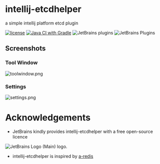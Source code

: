 # intellij-etcdhelper

a simple intellij platform etcd plugin

[![license](https://github.com/tsonglew/intellij-etcdhelper/actions/workflows/license.yml/badge.svg)](https://github.com/tsonglew/intellij-etcdhelper/actions/workflows/license.yml)
[![Java CI with Gradle](https://github.com/tsonglew/intellij-etcdhelper/actions/workflows/gradle.yml/badge.svg)](https://github.com/tsonglew/intellij-etcdhelper/actions/workflows/gradle.yml)
![JetBrains plugins](https://img.shields.io/jetbrains/plugin/d/19924?logo=etcd)
![JetBrains Plugins](https://img.shields.io/jetbrains/plugin/r/stars/19924)

## Screenshots

### Tool Window

![toolwindow.png](assets/images/toolwindow.png)

### Settings

![settings.png](assets/images/settings.png)

# Acknowledgements

* JetBrains kindly provides intellij-etcdhelper with a free open-source licence

<img src="https://resources.jetbrains.com/storage/products/company/brand/logos/jb_beam.svg" alt="JetBrains Logo (Main) logo.">

* intellij-etcdhelper is inspired by [a-redis](https://github.com/MattMin/a-redis)

